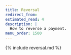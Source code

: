 ```yaml
---
title: Reversal
redirect_from:
estimated_read: 4
description: |
  How to reverse a payment.
menu_order: 1500
---
```


{% include reversal.md %}
